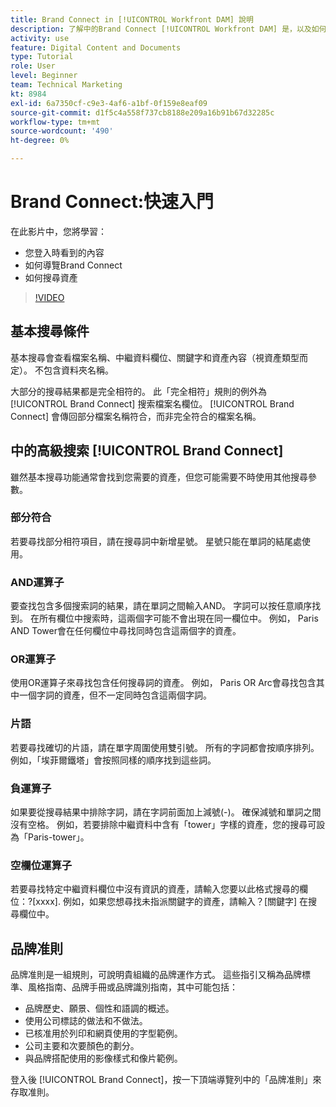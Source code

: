 ```yaml
---
title: Brand Connect in [!UICONTROL Workfront DAM] 說明
description: 了解中的Brand Connect [!UICONTROL Workfront DAM] 是，以及如何導覽。
activity: use
feature: Digital Content and Documents
type: Tutorial
role: User
level: Beginner
team: Technical Marketing
kt: 8984
exl-id: 6a7350cf-c9e3-4af6-a1bf-0f159e8eaf09
source-git-commit: d1f5c4a558f737cb8188e209a16b91b67d32285c
workflow-type: tm+mt
source-wordcount: '490'
ht-degree: 0%

---
```


# Brand Connect:快速入門

在此影片中，您將學習：

* 您登入時看到的內容
* 如何導覽Brand Connect
* 如何搜尋資產

>[!VIDEO](https://video.tv.adobe.com/v/335246/?quality=12)

## 基本搜尋條件

基本搜尋會查看檔案名稱、中繼資料欄位、關鍵字和資產內容（視資產類型而定）。 不包含資料夾名稱。

大部分的搜尋結果都是完全相符的。 此「完全相符」規則的例外為 [!UICONTROL Brand Connect] 搜索檔案名欄位。 [!UICONTROL Brand Connect] 會傳回部分檔案名稱符合，而非完全符合的檔案名稱。

## 中的高級搜索 [!UICONTROL Brand Connect]

雖然基本搜尋功能通常會找到您需要的資產，但您可能需要不時使用其他搜尋參數。

### 部分符合

若要尋找部分相符項目，請在搜尋詞中新增星號。 星號只能在單詞的結尾處使用。

### AND運算子

要查找包含多個搜索詞的結果，請在單詞之間輸入AND。 字詞可以按任意順序找到。 在所有欄位中搜索時，這兩個字可能不會出現在同一欄位中。 例如， Paris AND Tower會在任何欄位中尋找同時包含這兩個字的資產。

### OR運算子

使用OR運算子來尋找包含任何搜尋詞的資產。 例如， Paris OR Arc會尋找包含其中一個字詞的資產，但不一定同時包含這兩個字詞。

### 片語

若要尋找確切的片語，請在單字周圍使用雙引號。 所有的字詞都會按順序排列。 例如，「埃菲爾鐵塔」會按照同樣的順序找到這些詞。

### 負運算子

如果要從搜尋結果中排除字詞，請在字詞前面加上減號(-)。 確保減號和單詞之間沒有空格。 例如，若要排除中繼資料中含有「tower」字樣的資產，您的搜尋可設為「Paris-tower」。

### 空欄位運算子

若要尋找特定中繼資料欄位中沒有資訊的資產，請輸入您要以此格式搜尋的欄位：?[xxxx]. 例如，如果您想尋找未指派關鍵字的資產，請輸入？[關鍵字] 在搜尋欄位中。

## 品牌准則

品牌准則是一組規則，可說明貴組織的品牌運作方式。 這些指引又稱為品牌標準、風格指南、品牌手冊或品牌識別指南，其中可能包括：

* 品牌歷史、願景、個性和語調的概述。
* 使用公司標誌的做法和不做法。
* 已核准用於列印和網頁使用的字型範例。
* 公司主要和次要顏色的劃分。
* 與品牌搭配使用的影像樣式和像片範例。

登入後 [!UICONTROL Brand Connect]，按一下頂端導覽列中的「品牌准則」來存取准則。
